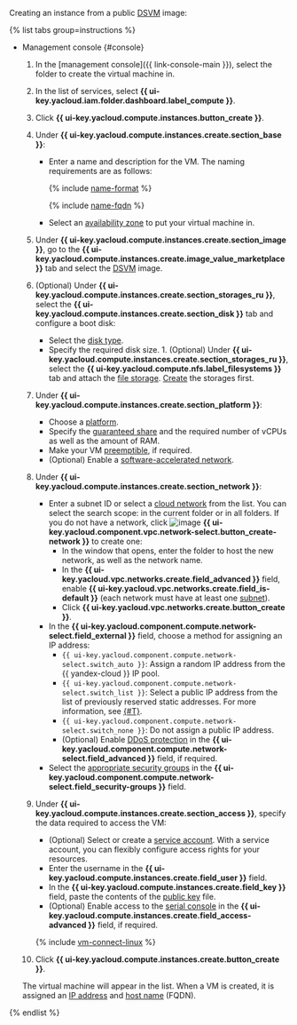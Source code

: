Creating an instance from a public [DSVM](/marketplace/products/f2e4v304qn35mhilnsbc) image:

{% list tabs group=instructions %}

- Management console {#console}

   1. In the [management console]({{ link-console-main }}), select the folder to create the virtual machine in.
   1. In the list of services, select **{{ ui-key.yacloud.iam.folder.dashboard.label_compute }}**.
   1. Click **{{ ui-key.yacloud.compute.instances.button_create }}**.
   1. Under **{{ ui-key.yacloud.compute.instances.create.section_base }}**:
      * Enter a name and description for the VM. The naming requirements are as follows:

         {% include [name-format](../../_includes/name-format.md) %}

         {% include [name-fqdn](../../_includes/compute/name-fqdn.md) %}

      * Select an [availability zone](../../overview/concepts/geo-scope.md) to put your virtual machine in.
   1. Under **{{ ui-key.yacloud.compute.instances.create.section_image }}**, go to the **{{ ui-key.yacloud.compute.instances.create.image_value_marketplace }}** tab and select the [DSVM](/marketplace/products/yc/dsvm) image.
   1. (Optional) Under **{{ ui-key.yacloud.compute.instances.create.section_storages_ru }}**, select the **{{ ui-key.yacloud.compute.instances.create.section_disk }}** tab and configure a boot disk:
      * Select the [disk type](../concepts/disk.md#disks_types).
      * Specify the required disk size.
            1. (Optional) Under **{{ ui-key.yacloud.compute.instances.create.section_storages_ru }}**, select the **{{ ui-key.yacloud.compute.nfs.label_filesystems }}** tab and attach the [file storage](../concepts/filesystem.md). [Create](../operations/filesystem/create.md) the storages first.
   1. Under **{{ ui-key.yacloud.compute.instances.create.section_platform }}**:
      * Choose a [platform](../concepts/vm-platforms.md).
      * Specify the [guaranteed share](../../compute/concepts/performance-levels.md) and the required number of vCPUs as well as the amount of RAM.
      * Make your VM [preemptible](../concepts/preemptible-vm.md), if required.
      * (Optional) Enable a [software-accelerated network](../concepts/software-accelerated-network.md).
   1. Under **{{ ui-key.yacloud.compute.instances.create.section_network }}**:
      * Enter a subnet ID or select a [cloud network](../../vpc/concepts/network.md#network) from the list. You can select the search scope: in the current folder or in all folders. If you do not have a network, click ![image](../../_assets/console-icons/plus.svg) **{{ ui-key.yacloud.component.vpc.network-select.button_create-network }}** to create one:
         * In the window that opens, enter the folder to host the new network, as well as the network name.
         * In the **{{ ui-key.yacloud.vpc.networks.create.field_advanced }}** field, enable **{{ ui-key.yacloud.vpc.networks.create.field_is-default }}** (each network must have at least one [subnet](../../vpc/concepts/network.md#subnet)).
         * Click **{{ ui-key.yacloud.vpc.networks.create.button_create }}**.
      * In the **{{ ui-key.yacloud.component.compute.network-select.field_external }}** field, choose a method for assigning an IP address:
         * `{{ ui-key.yacloud.component.compute.network-select.switch_auto }}`: Assign a random IP address from the {{ yandex-cloud }} IP pool.
         * `{{ ui-key.yacloud.component.compute.network-select.switch_list }}`: Select a public IP address from the list of previously reserved static addresses. For more information, see [{#T}](../../vpc/operations/set-static-ip.md).
         * `{{ ui-key.yacloud.component.compute.network-select.switch_none }}`: Do not assign a public IP address.
         * (Optional) Enable [DDoS protection](../../vpc/ddos-protection/index.md) in the **{{ ui-key.yacloud.component.compute.network-select.field_advanced }}** field, if required.
      * Select the [appropriate security groups](../../vpc/concepts/security-groups.md) in the **{{ ui-key.yacloud.component.compute.network-select.field_security-groups }}** field.

   1. Under **{{ ui-key.yacloud.compute.instances.create.section_access }}**, specify the data required to access the VM:
      * (Optional) Select or create a [service account](../../iam/concepts/index.md#sa). With a service account, you can flexibly configure access rights for your resources.
      * Enter the username in the **{{ ui-key.yacloud.compute.instances.create.field_user }}** field.
      * In the **{{ ui-key.yacloud.compute.instances.create.field_key }}** field, paste the contents of the [public key](../operations/vm-connect/ssh.md#creating-ssh-keys) file.
      * (Optional) Enable access to the [serial console](../operations/index.md#serial-console) in the **{{ ui-key.yacloud.compute.instances.create.field_access-advanced }}** field, if required.

      {% include [vm-connect-linux](../../_includes/vm-connect-linux.md) %}

   1. Click **{{ ui-key.yacloud.compute.instances.create.button_create }}**.

   The virtual machine will appear in the list. When a VM is created, it is assigned an [IP address](../../vpc/concepts/address) and [host name](../../vpc/concepts/address.md#fqdn) (FQDN).

{% endlist %}
